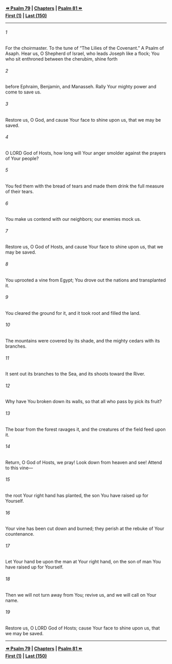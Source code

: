   
**[⏪ Psalm 79](./Psalm%2079.md) | [Chapters](./_index.md) | [Psalm 81 ⏩](./Psalm%2081.md)**  
**[First (1)](./Psalm%201.md) | [Last (150)](./Psalm%20150.md)**  
  
---  
  
###### 1  
For the choirmaster. To the tune of “The Lilies of the Covenant.” A Psalm of Asaph. Hear us, O Shepherd of Israel, who leads Joseph like a flock; You who sit enthroned between the cherubim, shine forth  
  
###### 2  
before Ephraim, Benjamin, and Manasseh. Rally Your mighty power and come to save us.  
  
###### 3  
Restore us, O God, and cause Your face to shine upon us, that we may be saved.  
  
###### 4  
O LORD God of Hosts, how long will Your anger smolder against the prayers of Your people?  
  
###### 5  
You fed them with the bread of tears and made them drink the full measure of their tears.  
  
###### 6  
You make us contend with our neighbors; our enemies mock us.  
  
###### 7  
Restore us, O God of Hosts, and cause Your face to shine upon us, that we may be saved.  
  
###### 8  
You uprooted a vine from Egypt; You drove out the nations and transplanted it.  
  
###### 9  
You cleared the ground for it, and it took root and filled the land.  
  
###### 10  
The mountains were covered by its shade, and the mighty cedars with its branches.  
  
###### 11  
It sent out its branches to the Sea, and its shoots toward the River.  
  
###### 12  
Why have You broken down its walls, so that all who pass by pick its fruit?  
  
###### 13  
The boar from the forest ravages it, and the creatures of the field feed upon it.  
  
###### 14  
Return, O God of Hosts, we pray! Look down from heaven and see! Attend to this vine—  
  
###### 15  
the root Your right hand has planted, the son You have raised up for Yourself.  
  
###### 16  
Your vine has been cut down and burned; they perish at the rebuke of Your countenance.  
  
###### 17  
Let Your hand be upon the man at Your right hand, on the son of man You have raised up for Yourself.  
  
###### 18  
Then we will not turn away from You; revive us, and we will call on Your name.  
  
###### 19  
Restore us, O LORD God of Hosts; cause Your face to shine upon us, that we may be saved.  
  
  
---  
  
**[⏪ Psalm 79](./Psalm%2079.md) | [Chapters](./_index.md) | [Psalm 81 ⏩](./Psalm%2081.md)**  
**[First (1)](./Psalm%201.md) | [Last (150)](./Psalm%20150.md)**  
  
